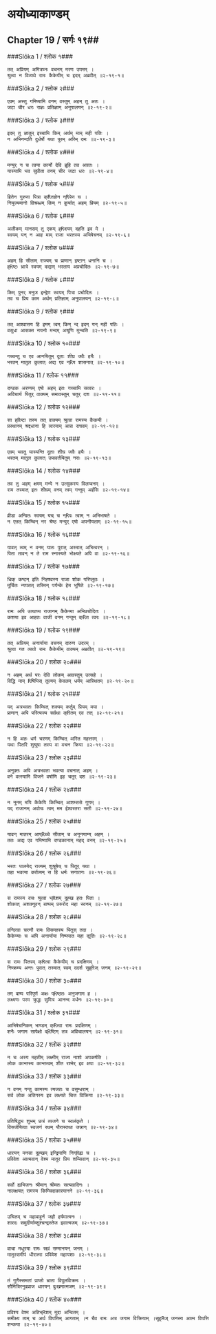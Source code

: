 अयोध्याकाण्डम्
===============================


## Chapter 19  / सर्गः १९##


###Slōka 1 / श्लोक १###


    तत् अप्रियम् अमित्रघ्नः वचनम् मरण उपमम् ।
    श्रुत्वा न विव्यथे रामः कैकेयीम् च इदम् अब्रवीत् ॥२-१९-१॥


###Slōka 2 / श्लोक २###


    एवम् अस्तु गमिष्यामि वनम् वस्तुम् अहम् तु अतः ।
    जटा चीर धरः राज्ञः प्रतिज्ञाम् अनुपालयन् ॥२-१९-२॥


###Slōka 3 / श्लोक ३###


    इदम् तु ज्ञातुम् इच्चामि किम् अर्थम् माम् मही पतिः ।
    न अभिनन्दति दुर्धर्षो यथा पुरम् अरिम् दमः ॥२-१९-३॥


###Slōka 4 / श्लोक ४###


    मन्युर् न च त्वया कार्यो देवि ब्रूहि तव अग्रतः ।
    यास्यामि भव सुप्रीता वनम् चीर जटा धरः ॥२-१९-४॥


###Slōka 5 / श्लोक ५###


    हितेन गुरुणा पित्रा क्Rतज्ञेन न्Rपेण च ।
    नियुज्यमानो विश्रब्धम् किम् न कुर्यात् अहम् प्रियम् ॥२-१९-५॥


###Slōka 6 / श्लोक ६###


    अलीकम् मानसम् तु एकम् ह्Rदयम् दहति इव मे ।
    स्वयम् यन् न आह माम् राजा भरतस्य अभिषेचनम् ॥२-१९-६॥


###Slōka 7 / श्लोक ७###


    अहम् हि सीताम् राज्यम् च प्राणान् इष्टान् धनानि च ।
    ह्Rष्टः भ्रात्रे स्वयम् दद्याम् भरताय अप्रचोदितः ॥२-१९-७॥


###Slōka 8 / श्लोक ८###


    किम् पुनर् मनुज इन्द्रेण स्वयम् पित्रा प्रचोदितः ।
    तव च प्रिय काम अर्थम् प्रतिज्ञाम् अनुपालयन् ॥२-१९-८॥


###Slōka 9 / श्लोक ९###


    तत् आश्वासय हि इमम् त्वम् किम् न्व् इदम् यन् मही पतिः ।
    वसुधा आसक्त नयनो मन्दम् अश्रूणि मुन्चति ॥२-१९-९॥


###Slōka 10 / श्लोक १०###


    गच्चन्तु च एव आनयितुम् दूताः शीघ्र जवैः हयैः ।
    भरतम् मातुल कुलात् अद्य एव न्Rप शासनात् ॥२-१९-१०॥


###Slōka 11 / श्लोक ११###


    दण्डक अरण्यम् एषो अहम् इतः गच्चामि सत्वरः ।
    अविचार्य पितुर् वाक्यम् समावस्तुम् चतुर् दश ॥२-१९-११॥


###Slōka 12 / श्लोक १२###


    सा ह्Rष्टा तस्य तत् वाक्यम् श्रुत्वा रामस्य कैकयी ।
    प्रस्थानम् श्रद्दधाना हि त्वरयाम् आस राघवम् ॥२-१९-१२॥


###Slōka 13 / श्लोक १३###


    एवम् भवतु यास्यन्ति दूताः शीघ्र जवैः हयैः ।
    भरतम् मातुल कुलात् उपावर्तयितुम् नराः ॥२-१९-१३॥


###Slōka 14 / श्लोक १४###


    तव तु अहम् क्षमम् मन्ये न उत्सुकस्य विलम्बनम् ।
    राम तस्मात् इतः शीघ्रम् वनम् त्वम् गन्तुम् अर्हसि ॥२-१९-१४॥


###Slōka 15 / श्लोक १५###


    व्रीडा अन्वितः स्वयम् यच् च न्Rपः त्वाम् न अभिभाषते ।
    न एतत् किम्चिन् नर श्रेष्ठ मन्युर् एषो अपनीयताम् ॥२-१९-१५॥


###Slōka 16 / श्लोक १६###


    यावत् त्वम् न वनम् यातः पुरात् अस्मात् अभित्वरन् ।
    पिता तावन् न ते राम स्नास्यते भोक्ष्यते अपि वा ॥२-१९-१६॥


###Slōka 17 / श्लोक १७###


    धिक् कष्टम् इति निह्श्वस्य राजा शोक परिप्लुतः ।
    मूर्चितः न्यपतत् तस्मिन् पर्यन्के हेम भूषिते ॥२-१९-१७॥


###Slōka 18 / श्लोक १८###


    रामः अपि उत्थाप्य राजानम् कैकेय्या अभिप्रचोदितः ।
    कशया इव आहतः वाजी वनम् गन्तुम् क्Rत त्वरः ॥२-१९-१८॥


###Slōka 19 / श्लोक १९###


    तत् अप्रियम् अनार्याया वचनम् दारुण उदरम् ।
    श्रुत्वा गत व्यथो रामः कैकेयीम् वाक्यम् अब्रवीत् ॥२-१९-१९॥


###Slōka 20 / श्लोक २०###


    न अहम् अर्थ परः देवि लोकम् आवस्तुम् उत्सहे ।
    विद्धि माम् Rषिभिस् तुल्यम् केवलम् धर्मम् आस्थितम् ॥२-१९-२०॥


###Slōka 21 / श्लोक २१###


    यद् अत्रभवतः किम्चित् शक्यम् कर्तुम् प्रियम् मया ।
    प्राणान् अपि परित्यज्य सर्वथा क्Rतम् एव तत् ॥२-१९-२१॥


###Slōka 22 / श्लोक २२###


    न हि अतः धर्म चरणम् किम्चित् अस्ति महत्तरम् ।
    यथा पितरि शुश्रूषा तस्य वा वचन क्रिया ॥२-१९-२२॥


###Slōka 23 / श्लोक २३###


    अनुक्तः अपि अत्रभवता भवत्या वचनात् अहम् ।
    वने वत्स्यामि विजने वर्षाणि इह चतुर् दश ॥२-१९-२३॥


###Slōka 24 / श्लोक २४###


    न नूनम् मयि कैकेयि किम्चित् आशम्ससे गुणम् ।
    यद् राजानम् अवोचः त्वम् मम ईश्वरतरा सती ॥२-१९-२४॥


###Slōka 25 / श्लोक २५###


    यावन् मातरम् आप्Rच्चे सीताम् च अनुनयाम्य् अहम् ।
    ततः अद्य एव गमिष्यामि दण्डकानाम् महद् वनम् ॥२-१९-२५॥


###Slōka 26 / श्लोक २६###


    भरतः पालयेद् राज्यम् शुश्रूषेच् च पितुर् यथा ।
    तहा भवत्या कर्तव्यम् स हि धर्मः सनातनः ॥२-१९-२६॥


###Slōka 27 / श्लोक २७###


    स रामस्य वचः श्रुत्वा भ्Rशम् दुह्ख हतः पिता ।
    शोकात् अशक्नुवन् बाष्पम् प्ररुरोद महा स्वनम् ॥२-१९-२७॥


###Slōka 28 / श्लोक २८###


    वन्दित्वा चरणौ रामः विसम्ज्ञस्य पितुस् तदा ।
    कैकेय्याः च अपि अनार्याया निष्पपात महा द्युतिः ॥२-१९-२८॥


###Slōka 29 / श्लोक २९###


    स रामः पितरम् क्Rत्वा कैकेयीम् च प्रदक्षिणम् ।
    निष्क्रम्य अन्तः पुरात् तस्मात् स्वम् ददर्श सुह्Rज् जनम् ॥२-१९-२९॥


###Slōka 30 / श्लोक ३०###


    तम् बाष्प परिपूर्ण अक्षः प्Rष्ठतः अनुजगाम ह ।
    लक्ष्मणः परम क्रुद्धः सुमित्र आनन्द वर्धनः ॥२-१९-३०॥


###Slōka 31 / श्लोक ३१###


    आभिषेचनिकम् भाण्डम् क्Rत्वा रामः प्रदक्षिणम् ।
    शनैः जगाम सापेक्षो द्Rष्टिम् तत्र अविचालयन् ॥२-१९-३१॥


###Slōka 32 / श्लोक ३२###


    न च अस्य महतीम् लक्ष्मीम् राज्य नाशो अपकर्षति ।
    लोक कान्तस्य कान्तत्वम् शीत रश्मेर् इव क्षपा ॥२-१९-३२॥


###Slōka 33 / श्लोक ३३###


    न वनम् गन्तु कामस्य त्यजतः च वसुम्धराम् ।
    सर्व लोक अतिगस्य इव लक्ष्यते चित्त विक्रिया ॥२-१९-३३॥


###Slōka 34 / श्लोक ३४###


    प्रतिषिद्ध्य शुभम् छत्रं व्यजने च स्वलंकृते ।
    विसर्जयित्वा स्वजनं रथम् पौरास्तथा जन्नान् ॥२-१९-३४॥


###Slōka 35 / श्लोक ३५###


    धारयन् मनसा दुह्खम् इन्द्रियाणि निग्Rह्य च ।
    प्रविवेश आत्मवान् वेश्म मातुर प्रिय शम्सिवान् ॥२-१९-३५॥


###Slōka 36 / श्लोक ३६###


    सर्वो ह्यभिजनः श्रीमान् श्रीमतः सत्यवादिनः ।
    नालक्षयत् रामस्य किम्चिदाकारमानने ॥२-१९-३६॥


###Slōka 37 / श्लोक ३७###


    उचितम् च महाबाहुर्न जहौ हर्षमात्मनः ।
    शारदः समुदीर्णाम्शुश्चन्द्रस्तेज इवात्मजम् ॥२-१९-३७॥


###Slōka 38 / श्लोक ३८###


    वाचा मधुरया रामः स्र्वं सम्मानयन् जनम् ।
    मातुस्समीपं धीरात्मा प्रविवेश महायशाः ॥२-१९-३८॥


###Slōka 39 / श्लोक ३९###


    तं गुणैस्समतां प्राप्तो भ्राता विपुलविक्रमः ।
    सौमित्रिरनुवव्राज धारयन् दुःखमात्मजम् ॥२-१९-३९॥


###Slōka 40 / श्लोक ४०###


    प्रविश्य वेश्म अतिभ्Rशम् मुदा अन्वितम् ।
    समीक्ष्य ताम् च अर्थ विपत्तिम् आगताम् ।न चैव रामः अत्र जगाम विक्रियाम् ।सुह्Rज् जनस्य आत्म विपत्ति शन्कया ॥२-१९-४०॥


